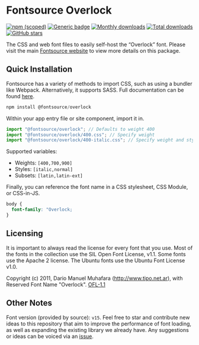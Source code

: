 # Fontsource Overlock

[![npm (scoped)](https://img.shields.io/npm/v/@fontsource/overlock?color=brightgreen)](https://www.npmjs.com/package/@fontsource/overlock) [![Generic badge](https://img.shields.io/badge/fontsource-passing-brightgreen)](https://github.com/fontsource/fontsource) [![Monthly downloads](https://badgen.net/npm/dm/@fontsource/overlock)](https://github.com/fontsource/fontsource) [![Total downloads](https://badgen.net/npm/dt/@fontsource/overlock)](https://github.com/fontsource/fontsource) [![GitHub stars](https://img.shields.io/github/stars/fontsource/fontsource.svg?style=social&label=Star)](https://github.com/fontsource/fontsource/stargazers)

The CSS and web font files to easily self-host the “Overlock” font. Please visit the main [Fontsource website](https://fontsource.org/fonts/overlock) to view more details on this package.

## Quick Installation

Fontsource has a variety of methods to import CSS, such as using a bundler like Webpack. Alternatively, it supports SASS. Full documentation can be found [here](https://fontsource.org/docs/introduction).

```javascript
npm install @fontsource/overlock
```

Within your app entry file or site component, import it in.

```javascript
import "@fontsource/overlock"; // Defaults to weight 400
import "@fontsource/overlock/400.css"; // Specify weight
import "@fontsource/overlock/400-italic.css"; // Specify weight and style

```

Supported variables:
- Weights: `[400,700,900]`
- Styles: `[italic,normal]`
- Subsets: `[latin,latin-ext]`

Finally, you can reference the font name in a CSS stylesheet, CSS Module, or CSS-in-JS.

```css
body {
  font-family: "Overlock;
}
```

## Licensing
It is important to always read the license for every font that you use.
Most of the fonts in the collection use the SIL Open Font License, v1.1. Some fonts use the Apache 2 license. The Ubuntu fonts use the Ubuntu Font License v1.0.

Copyright (c) 2011, Dario Manuel Muhafara (http://www.tipo.net.ar), with Reserved Font Name "Overlock".
[OFL-1.1](http://scripts.sil.org/OFL)

## Other Notes
Font version (provided by source): `v15`.
Feel free to star and contribute new ideas to this repository that aim to improve the performance of font loading, as well as expanding the existing library we already have. Any suggestions or ideas can be voiced via an [issue](https://github.com/fontsource/fontsource/issues).